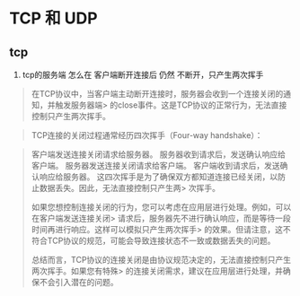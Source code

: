 # TCP 和 UDP

## tcp

1. tcp的服务端 怎么在 客户端断开连接后 仍然 不断开，只产生两次挥手

> 在TCP协议中，当客户端主动断开连接时，服务器会收到一个连接关闭的通知，并触发服务器端> 的close事件。这是TCP协议的正常行为，无法直接控制只产生两次挥手。

> TCP连接的关闭过程通常经历四次挥手（Four-way handshake）：

> 客户端发送连接关闭请求给服务器。
> 服务器收到请求后，发送确认响应给客户端。
> 服务器发送连接关闭请求给客户端。
> 客户端收到请求后，发送确认响应给服务器。
> 这四次挥手是为了确保双方都知道连接已经关闭，以防止数据丢失。因此，无法直接控制只产生两> 次挥手。
> 
> 如果您想控制连接关闭的行为，您可以考虑在应用层进行处理。例如，可以在客户端发送连接关闭> 请求后，服务器先不进行确认响应，而是等待一段时间再进行响应。这样可以模拟只产生两次挥手> 的效果。但请注意，这不符合TCP协议的规范，可能会导致连接状态不一致或数据丢失的问题。
> 
> 总结而言，TCP协议的连接关闭是由协议规范决定的，无法直接控制只产生两次挥手。如果您有特殊> 的连接关闭需求，建议在应用层进行处理，并确保不会引入潜在的问题。
